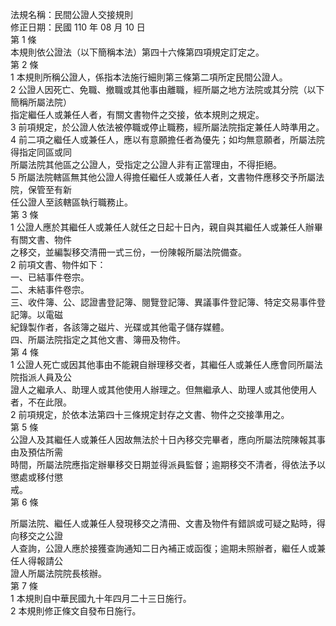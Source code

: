 法規名稱：民間公證人交接規則  
修正日期：民國 110 年 08 月 10 日  
第 1 條  
本規則依公證法（以下簡稱本法）第四十六條第四項規定訂定之。  
第 2 條  
1 本規則所稱公證人，係指本法施行細則第三條第二項所定民間公證人。  
2 公證人因死亡、免職、撤職或其他事由離職，經所屬之地方法院或其分院（以下簡稱所屬法院）  
指定繼任人或兼任人者，有關文書物件之交接，依本規則之規定。  
3 前項規定，於公證人依法被停職或停止職務，經所屬法院指定兼任人時準用之。  
4 前二項之繼任人或兼任人，應以有意願擔任者為優先；如均無意願者，所屬法院得指定同區或同  
所屬法院其他區之公證人，受指定之公證人非有正當理由，不得拒絕。  
5 所屬法院轄區無其他公證人得擔任繼任人或兼任人者，文書物件應移交予所屬法院，保管至有新  
任公證人至該轄區執行職務止。  
第 3 條  
1 公證人應於其繼任人或兼任人就任之日起十日內，親自與其繼任人或兼任人辦畢有關文書、物件  
之移交，並編製移交清冊一式三份，一份陳報所屬法院備查。  
2 前項文書、物件如下：  
一、已結事件卷宗。  
二、未結事件卷宗。  
三、收件簿、公、認證書登記簿、閱覽登記簿、異議事件登記簿、特定交易事件登記簿。以電磁  
紀錄製作者，各該簿之磁片、光碟或其他電子儲存媒體。  
四、所屬法院指定之其他文書、簿冊及物件。  
第 4 條  
1 公證人死亡或因其他事由不能親自辦理移交者，其繼任人或兼任人應會同所屬法院指派人員及公  
證人之繼承人、助理人或其他使用人辦理之。但無繼承人、助理人或其他使用人者，不在此限。  
2 前項規定，於依本法第四十三條規定封存之文書、物件之交接準用之。  
第 5 條  
公證人及其繼任人或兼任人因故無法於十日內移交完畢者，應向所屬法院陳報其事由及預估所需  
時間，所屬法院應指定辦畢移交日期並得派員監督；逾期移交不清者，得依法予以懲處或移付懲  
戒。  
第 6 條  


所屬法院、繼任人或兼任人發現移交之清冊、文書及物件有錯誤或可疑之點時，得向移交之公證  
人查詢，公證人應於接獲查詢通知二日內補正或函復；逾期未照辦者，繼任人或兼任人得報請公  
證人所屬法院院長核辦。  
第 7 條  
1 本規則自中華民國九十年四月二十三日施行。  
2 本規則修正條文自發布日施行。  


